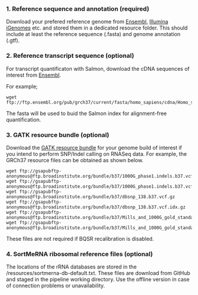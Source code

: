 ### 1. Reference sequence and annotation (required)
Download your prefered reference genome from [Ensembl](https://www.ensembl.org/index.html), [Illumina iGenomes](https://emea.support.illumina.com/sequencing/sequencing_software/igenome.html) etc. and stored them in a dedicated resource folder. This should include at least the reference sequence (.fasta) and genome annotation (.gtf). 

### 2. Reference transcript sequence (optional)
For transcript quantificaton with Salmon, download the cDNA sequences of interest from [Ensembl](https://www.ensembl.org/index.html).

For example;          
```
wget ftp://ftp.ensembl.org/pub/grch37/current/fasta/homo_sapiens/cdna/Homo_sapiens.GRCh37.cdna.all.fa.gz
```
The fasta will be used to buid the Salmon index for alignment-free quantification.


### 3. GATK resource bundle (optional)  

Download the [GATK resource bundle](https://gatk.broadinstitute.org/hc/en-us/articles/360036212652-Resource-Bundle) for your genome build of interest if you intend to perform SNP/Indel calling on RNASeq data. For example, the GRCh37 resource files can be obtained as shown below.

```
wget ftp://gsapubftp-anonymous@ftp.broadinstitute.org/bundle/b37/1000G_phase1.indels.b37.vcf.gz
wget ftp://gsapubftp-anonymous@ftp.broadinstitute.org/bundle/b37/1000G_phase1.indels.b37.vcf.idx.gz
wget ftp://gsapubftp-anonymous@ftp.broadinstitute.org/bundle/b37/dbsnp_138.b37.vcf.gz
wget ftp://gsapubftp-anonymous@ftp.broadinstitute.org/bundle/b37/dbsnp_138.b37.vcf.idx.gz
wget ftp://gsapubftp-anonymous@ftp.broadinstitute.org/bundle/b37/Mills_and_1000G_gold_standard.indels.b37.vcf.gz
wget ftp://gsapubftp-anonymous@ftp.broadinstitute.org/bundle/b37/Mills_and_1000G_gold_standard.indels.b37.vcf.idx.gz
```
These files are not required if BQSR recalibration is disabled.

### 4. SortMeRNA ribosomal reference files (optional)
The locations of the rRNA databases are stored in the /resources/sortmerna-db-default.txt. These files are download from GitHub and staged in the pipeline working directory. Use the offline version in case of connection problems or unavailability.
